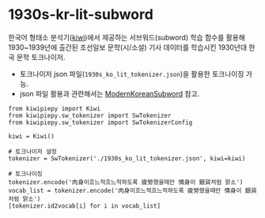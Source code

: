 # 1930s-kr-lit-subword
한국어 형태소 분석기([kiwi](https://github.com/bab2min/kiwipiepy))에서 제공하는 서브워드(subword) 학습 함수를 활용해 1930~1939년에 출간된 조선일보 문학(시/소설) 기사 데이터를 학습시킨 1930년대 한국 문학 토크나이저.

- 토크나이저 json 파일(`1930s_ko_lit_tokenizer.json`)을 활용한 토크나이징 가능.
- json 파일 활용과 관련해서는 [ModernKoreanSubword](https://github.com/ByungjunKim/ModernKoreanSubword) 참고.

```
from kiwipiepy import Kiwi
from kiwipiepy.sw_tokenizer import SwTokenizer
from kiwipiepy.sw_tokenizer import SwTokenizerConfig

kiwi = Kiwi()

# 토크나이저 설정
tokenizer = SwTokenizer('./1930s_ko_lit_tokenizer.json', kiwi=kiwi)

# 토크나이징
tokenizer.encode('肉身이흐느적흐느적하도록 疲勞했을때만 情身이 銀貨처럼 맑소')
vocab_list = tokenizer.encode('肉身이흐느적흐느적하도록 疲勞했을때만 情身이 銀貨처럼 맑소')
[tokenizer.id2vocab[i] for i in vocab_list]
```